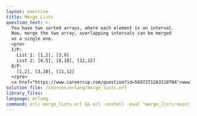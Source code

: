 ```yaml
---
layout: exercise
title: Merge Lists
question_text: >-
  You have two sorted arrays, where each element is an interval.
  Now, merge the two array, overlapping intervals can be merged
  as a single one.
  <pre>
  I/P:
    List 1: [1,2], [3,9]
    List 2: [4,5], [8,10], [11,12]
  O/P:
    [1,2], [3,10], [11,12]
  </pre>
  <a href="https://www.careercup.com/question?id=5697271283318784">www.careercup.com</a>
solution_file: /sources/erlang/merge_lists.erl
library_files:
language: erlang
command: erlc merge_lists.erl && erl -noshell -eval "merge_lists:main([])."
---
```

